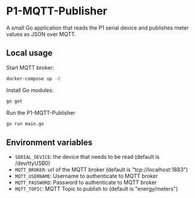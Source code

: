 # P1-MQTT-Publisher

A small Go application that reads the P1 serial device and publishes meter values as JSON over MQTT.

## Local usage

Start MQTT broker:

```bash
docker-compose up -d
```

Install Go modules:
```bash
go get
```

Run the P1-MQTT-Publisher
```bash
go run main.go
```

## Environment variables

 * `SERIAL_DEVICE`: the device that needs to be read (default is /dev/ttyUSB0)
 * `MQTT_BROKER`: url of the MQTT broker (default is "tcp://localhost:1883")
 * `MQTT_USERNAME`: Username to authenticate to MQTT broker
 * `MQTT_PASSWORD`: Password to authenticate to MQTT broker
 * `MQTT_TOPIC`: MQTT Topic to publish to (default is "energy/meters")
